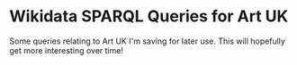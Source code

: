 # Wikidata SPARQL Queries for Art UK
Some queries relating to Art UK I'm saving for later use. This will hopefully get more interesting over time!